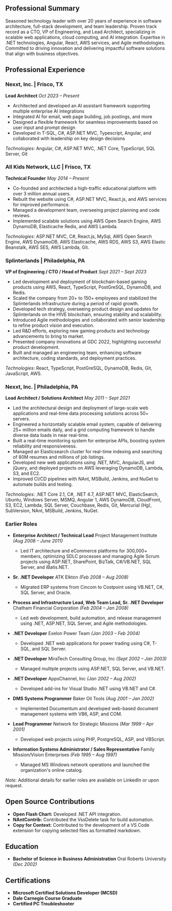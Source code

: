 ## Professional Summary

Seasoned technology leader with over 20 years of experience in software architecture, full-stack development, and team leadership. Proven track record as a CTO, VP of Engineering, and Lead Architect, specializing in scalable web applications, cloud computing, and AI integration. Expertise in .NET technologies, Angular, React, AWS services, and Agile methodologies. Committed to driving innovation and delivering impactful software solutions that align with business objectives.

## Professional Experience

### Nexxt, Inc. | Frisco, TX

**Lead Architect**
_Oct 2023 – Present_

- Architected and developed an AI assistant framework supporting multiple enterprise AI integrations
- Integrated AI for email, web page building, job postings, and more
- Designed a flexible framework for seamless improvements based on user input and prompt design
- Developed in T-SQL, C#, ASP.NET MVC, Typescript, Angular, and collaborated with leadership on key design decisions

_Technologies:_ Angular, C#, ASP.NET MVC, .NET Core, TypeScript, SQL Server, Git

### All Kids Network, LLC | Frisco, TX

**Technical Founder**
_May 2014 – Present_

- Co-founded and architected a high-traffic educational platform with over 3 million annual users.
- Rebuilt the website using C#, ASP.NET MVC, React.js, and AWS services for improved performance.
- Managed a development team, overseeing project planning and code reviews.
- Implemented scalable solutions using AWS Open Search Engine, AWS DynamoDB, Elasticache Redis, and AWS Lambda.

_Technologies:_ ASP.NET MVC, C#, React.js, MySql, AWS Open Search Engine, AWS DynamoDB, AWS Elasticache, AWS RDS, AWS S3, AWS Elastic Beanstalk, AWS SES, AWS Lambda, Git.

### Splinterlands | Philadelphia, PA

**VP of Engineering / CTO / Head of Product**
_Sept 2021 – Sept 2023_

- Led development and deployment of blockchain-based gaming products using AWS, React, TypeScript, PostGreSQL, DynamoDB, and Redis.
- Scaled the company from 20+ to 150+ employees and stabilized the Splinterlands infrastructure during a period of rapid growth.
- Developed tech strategy, overseeing product design and updates for Splinterlands on the HIVE blockchain, ensuring stability and scalability.
- Introduced Agile methodologies and collaborated with senior leadership to refine product vision and execution.
- Led R&D efforts, exploring new gaming products and technology advancements to bring to market.
- Presented company innovations at GDC 2022, highlighting successful product development.
- Built and managed an engineering team, enhancing software architecture, coding standards, and deployment practices.

_Technologies:_ React, TypeScript, PostGreSQL, DynamoDB, Redis, Git, JavaScript, AWS.

### Nexxt, Inc. | Philadelphia, PA

**Lead Architect / Solutions Architect**
_May 2011 – Sept 2021_

- Led the architectural design and deployment of large-scale web applications and real-time data processing solutions across 50+ servers.
- Engineered a horizontally scalable email system, capable of delivering 25+ million emails daily, and a grid computing framework to handle diverse data loads in near real-time.
- Built a real-time monitoring system for enterprise APIs, boosting system reliability and responsiveness.
- Managed an Elasticsearch cluster for real-time indexing and searching of 80M resumes and millions of job listings.
- Developed new web applications using .NET, MVC, AngularJS, and jQuery, and deployed projects on AWS leveraging DynamoDB, Lambda, S3, and EC2.
- Improved CI/CD pipelines with NAnt, MSBuild, Jenkins, and NuGet to automate builds and testing.

_Technologies:_ .NET Core 2.1, C#, .NET 4.7, ASP.NET MVC, ElasticSearch, Ubuntu, Windows Server, MSMQ, Angular 1, AWS DynamoDB, CloudFront, S3, EC2, Lambda, SQL Server, Couchbase, Redis, Git, Mercurial (Hg), SubVersion, NAnt, MSBuild, Jenkins, NuGet.

### Earlier Roles

- **Enterprise Architect / Technical Lead**
  Project Management Institute _(Aug 2008 – June 2011)_

  - Led IT architecture and eCommerce platforms for 300,000+ members, optimizing SDLC processes and managing Agile Scrum projects using ASP.NET, SharePoint, BizTalk, C#/VB.NET, SQL Server, and iBatis.NET.

- **Sr. .NET Developer**
  ATK Elkton _(Feb 2008 – Aug 2008)_

  - Migrated ERP systems from Cincom to Costpoint using VB.NET, C#, SQL Server, and Oracle.

- **Process and Infrastructure Lead, Web Team Lead, Sr. .NET Developer**
  Chatham Financial Corporation _(Feb 2004 – Jan 2008)_

  - Led web development, build automation, and release management using .NET, ASP.NET, SQL Server, and Agile methodologies.

- **.NET Developer**
  Exelon Power Team _(Jan 2003 – Feb 2004)_

  - Developed .NET web applications for power trading using C#, T-SQL, and SQL Server.

- **.NET Developer**
  MiraTech Consulting Group, Inc _(Sept 2002 – Jan 2003)_

  - Managed multiple projects using ASP.NET, SQL Server, and VB.NET.

- **.NET Developer**
  AppsChannel, Inc _(Jan 2002 – Aug 2002)_

  - Developed add-ins for Visual Studio .NET using VB.NET and C#.

- **DMS Systems Programmer**
  Baker Oil Tools _(Aug 2001 – Jan 2002)_

  - Implemented Documentum and developed web-based document management systems with VB6, ASP, and COM.

- **Lead Programmer**
  Network for Strategic Missions _(Mar 1999 – Apr 2001)_

  - Developed web projects using PHP, PostgreSQL, ASP, and VBScript.

- **Information Systems Administrator / Sales Representative**
  Family Mission/Vision Enterprises _(Feb 1995 – Aug 1997)_

  - Managed MS Windows network operations and launched the organization's online catalog.

_Note:_ Additional details for earlier roles are available on LinkedIn or upon request.

## Open Source Contributions

- **Open Flash Chart:** Developed .NET API integration.
- **NAntContrib:** Contributed the VssDelete task for build automation.
- **Copy for Context:** Contributed to the development of a VS Code extension for copying selected files as formatted markdown.

## Education

- **Bachelor of Science in Business Administration**
  Oral Roberts University
  _(Dec 2002)_

## Certifications

- **Microsoft Certified Solutions Developer (MCSD)**
- **Dale Carnegie Course Graduate**
- **Certified PC Troubleshooter**
